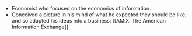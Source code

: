 - Economist who focused on the economics of information.
- Conceived a picture in his mind of what he expected they should be like, and so adapted his ideas into a business: [[AMiX: The American Information Exchange]]
